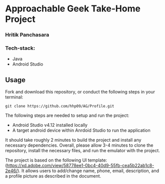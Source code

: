 # Approachable Geek Take-Home Project

### Hritik Panchasara
### Tech-stack:
- Java
- Android Studio


## Usage
Fork and download this repository, or conduct the following steps in your terminal:

```
git clone https://github.com/hhp09/AG/Profile.git
```

The following steps are needed to setup and run the project:
- Android Studio v4.12 installed locally
- A target android device within Anrdoid Studio to run the application

It should take roughly 2 minutes to build the project and install any necessary dependencies. Overall, please allow 3-4 minutes
to clone the repository, install the necessary files, and run the emulator with the project.

The project is based on the following UI template: (https://xd.adobe.com/view/58778ee1-0bc4-40d9-55fb-cea5b22ab1c8-2e46/).
It allows users to add/change name, phone, email, description, and a profile picture as described in the document.
